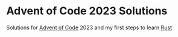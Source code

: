 # Advent of Code 2023 Solutions

Solutions for [Advent of Code](https://adventofcode.com/2023) 2023 and my first steps to learn [Rust](https://www.rust-lang.org/)